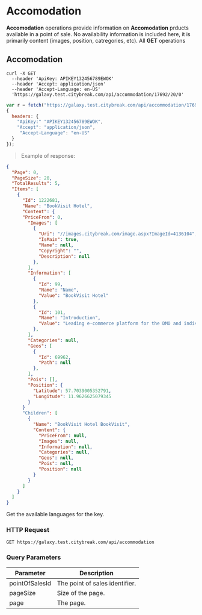# Accomodation

**Accomodation** operations provide information on **Accomodation** prducts available in a point of sale. No availability information is included here, it is primarily content (images, position, catregories, etc).
All **GET** operations

## Accomodation

```shell
curl -X GET 
  --header 'ApiKey: APIKEY132456789EWOK'
  --header 'Accept: application/json' 
  --header 'Accept-Language: en-US'
  'https://galaxy.test.citybreak.com/api/accommodation/17692/20/0'
```

```javascript
var r = fetch("https://galaxy.test.citybreak.com/api/accommodation/17692/20/0",
{
  headers: {
    "ApiKey:" "APIKEY132456789EWOK",
    "Accept": "application/json",
	 "Accept-Language": "en-US"
  }  
});
```

> Example of response:

```json
{
  "Page": 0,
  "PageSize": 20,
  "TotalResults": 5,
  "Items": [
    {
      "Id": 1222681,
      "Name": "BookVisit Hotel",
      "Content": {
      "PriceFrom": 0,
        "Images": [
          {
            "Uri": "//images.citybreak.com/image.aspx?ImageId=4136104",
            "IsMain": true,
            "Name": null,
            "Copyright": "",
            "Description": null
          },
        ],
        "Information": [
          {
            "Id": 99,
            "Name": "Name",
            "Value": "BookVisit Hotel"
          },
          {
            "Id": 101,
            "Name": "Introduction",
            "Value": "Leading e-commerce platform for the DMO and individual hotels in the Nordics."
          },
        ],
        "Categories": null,
        "Geos": [
          {
            "Id": 69962,
            "Path": null
          },
        ],
        "Pois": [],
        "Position": {
          "Latitude": 57.7039005352791,
          "Longitude": 11.9626625079345
        }
      }
      "Children": [
        {
          "Name": "BookVisit Hotel BookVisit",
          "Content": {
            "PriceFrom": null,
            "Images": null,
            "Information": null,
            "Categories": null,
            "Geos": null,
            "Pois": null,
            "Position": null
          }
        }
      ]
    }
  ]
}
```

Get the available languages for the key.

### HTTP Request

`GET https://galaxy.test.citybreak.com/api/accommodation`

### Query Parameters

Parameter | Description
--------- | -----------
pointOfSalesId | The point of sales identifier.
pageSize | Size of the page.
page | The page.

